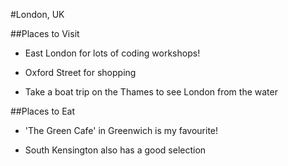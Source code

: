 #London, UK

##Places to Visit

- East London for lots of coding workshops!

- Oxford Street for shopping

- Take a boat trip on the Thames to see London from the water

##Places to Eat

- 'The Green Cafe' in Greenwich is my favourite!

- South Kensington also has a good selection
